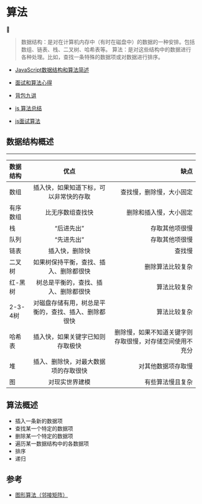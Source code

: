 # 算法

:art:

>数据结构：是对在计算机内存中（有时在磁盘中）的数据的一种安排。包括数组、链表、栈、二叉树、哈希表等。
>算法：是对这些结构中的数据进行各种处理。比如，查找一条特殊的数据项或对数据进行排序。

- [JavaScript数据结构和算法简述](http://www.alloyteam.com/2015/06/javascript-shu-ju-jie-gou-he-suan-fa-jian-shu-qian-yan/)
- [面试和算法心得](https://wizardforcel.gitbooks.io/the-art-of-programming-by-july/content/)
- [背包九讲](https://lei-hdl.gitbooks.io/bag_problem_in_nine/content/)

- [js 算法总结](https://github.com/LukeLin/js-stl)

- [js面试算法](http://mp.weixin.qq.com/s/5h_t5JAuIfLypsuj3SkvjA)

## 数据结构概述

----------

| 数据结构 | 优点 | 缺点 |
| :--- | :----: | ----: |
| 数组 | 插入快，如果知道下标，可以非常快的存取 | 查找慢，删除慢，大小固定 |
| 有序数组 | 比无序数组查找快 | 删除和插入慢，大小固定 |
| 栈 | “后进先出” | 存取其他项很慢 |
| 队列   | “先进先出” | 存取其他项很慢 |
| 链表 | 插入快，删除快 | 查找慢 |
| 二叉树 | 如果树保持平衡，查找、插入、删除都很快 | 删除算法比较复杂 |
| 红-黑树 | 树总是平衡的，查找、插入、删除都很快 | 算法比较复杂 |
| 2-3-4树 | 对磁盘存储有用，树总是平衡的，查找、插入、删除都很快 | 算法比较复杂 |
| 哈希表 | 插入快，如果关键字已知则存取极快 | 删除慢，如果不知道关键字则存取很慢，对存储空间使用不充分 |
| 堆 | 插入、删除快，对最大数据项的存取很快 | 对其他数据项存取慢 |
| 图 | 对现实世界建模 | 有些算法慢且复杂 |

## 算法概述

- 插入一条新的数据项
- 查找某一个特定的数据项
- 删除某一个特定的数据项
- 遍历某一数据结构中的各数据项
- 排序
- 递归

## 参考

- [图形算法（邻接矩阵）](https://juejin.im/post/5de7c053518825125d1497e2?utm_source=gold_browser_extension)
